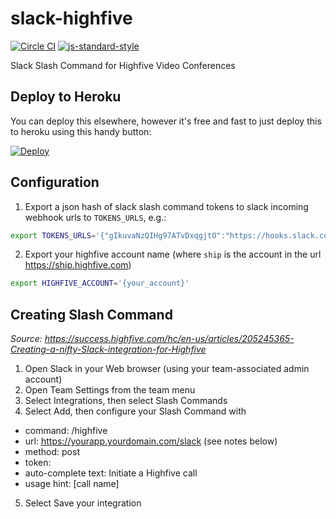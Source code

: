 slack-highfive
=================

[![Circle CI](https://circleci.com/gh/lanetix/slack-highfive.svg?style=svg)](https://circleci.com/gh/lanetix/slack-highfive)
[![js-standard-style](https://img.shields.io/badge/code%20style-standard-brightgreen.svg?style=flat)](https://github.com/feross/standard)

Slack Slash Command for Highfive Video Conferences

Deploy to Heroku
----------------
You can deploy this elsewhere, however it's free and fast to just deploy this to heroku using this handy button:

[![Deploy](https://www.herokucdn.com/deploy/button.png)](https://heroku.com/deploy)

Configuration
-------------

1. Export a json hash of slack slash command tokens to slack incoming webhook urls to `TOKENS_URLS`, e.g.:
```bash
export TOKENS_URLS='{"gIkuvaNzQIHg97ATvDxqgjtO":"https://hooks.slack.com/services/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"}'
```
2. Export your highfive account name (where `ship` is the account in the url https://ship.highfive.com)
```bash
export HIGHFIVE_ACCOUNT='{your_account}'
```

Creating Slash Command
----------------------
_Source: https://success.highfive.com/hc/en-us/articles/205245365-Creating-a-nifty-Slack-integration-for-Highfive_

1. Open Slack in your Web browser (using your team-associated admin account)
2. Open Team Settings from the team menu
3. Select Integrations, then select Slash Commands
4. Select Add, then configure your Slash Command with
  - command: /highfive
  - url: https://yourapp.yourdomain.com/slack (see notes below)
  - method: post
  - token: <some-auto-generated-text>
  - auto-complete text: Initiate a Highfive call
  - usage hint: [call name]
5. Select Save your integration
